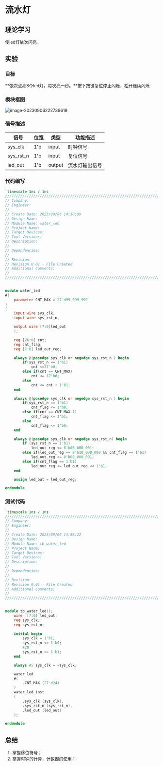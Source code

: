 # 流水灯

## 理论学习

使led灯依次闪亮。

## 实验

### 目标

**依次点亮8个led灯，每次亮一秒。**按下按键复位停止闪烁，松开继续闪烁

### 模块框图

![image-20230906222739619](F:\project\counter\doc\流水灯.png)

### 信号描述

| 信号      | 位宽 | 类型   | 功能描述       |
| --------- | ---- | ------ | -------------- |
| sys_clk   | 1'b  | input  | 时钟信号       |
| sys_rst_n | 1'b  | input  | 复位信号       |
| led_out   | 1'b  | output | 流水灯输出信号 |

### 代码编写

```verilog
`timescale 1ns / 1ns
//////////////////////////////////////////////////////////////////////////////////
// Company: 
// Engineer: 
// 
// Create Date: 2023/09/06 14:30:09
// Design Name: 
// Module Name: water_led
// Project Name: 
// Target Devices: 
// Tool Versions: 
// Description: 
// 
// Dependencies: 
// 
// Revision:
// Revision 0.01 - File Created
// Additional Comments:
// 
//////////////////////////////////////////////////////////////////////////////////


module water_led
#(
    parameter CNT_MAX = 27'd99_999_999
)
(
    input wire sys_clk,
    input wire sys_rst_n,

    output wire [7:0]led_out
    );

    reg [26:0] cnt;
    reg cnt_flag;
    reg [7:0] led_out_reg;

    always @(posedge sys_clk or negedge sys_rst_n ) begin
        if(sys_rst_n == 1'b1)
            cnt <=27'b0;
        else if(cnt == CNT_MAX)
            cnt <= 17'b0;
        else
            cnt <= cnt + 1'b1;
    end

    always @(posedge sys_clk or negedge sys_rst_n ) begin
        if(sys_rst_n == 1'b1)
            cnt_flag <= 1'b0;
        else if(cnt == CNT_MAX-1)
            cnt_flag <= 1'b1;
        else
            cnt_flag <= 1'b0; 
    end

    always @(posedge sys_clk or negedge sys_rst_n) begin
        if (sys_rst_n == 1'b1)
            led_out_reg <= 8'b00_000_001;
        else if(led_out_reg == 8'b10_000_000 && cnt_flag == 1'b1)
            led_out_reg <= 8'b00_000_001;
        else if(cnt_flag == 1'b1)
            led_out_reg <= led_out_reg << 1'b1;
    end

    assign led_out = led_out_reg;

endmodule

```

### 测试代码

```verilog
`timescale 1ns / 1ns
//////////////////////////////////////////////////////////////////////////////////
// Company: 
// Engineer: 
// 
// Create Date: 2023/09/06 14:56:22
// Design Name: 
// Module Name: tb_water_led
// Project Name: 
// Target Devices: 
// Tool Versions: 
// Description: 
// 
// Dependencies: 
// 
// Revision:
// Revision 0.01 - File Created
// Additional Comments:
// 
//////////////////////////////////////////////////////////////////////////////////


module tb_water_led();
    wire  [7:0] led_out;
    reg sys_clk;
    reg sys_rst_n;
    
    initial begin
        sys_clk = 1'b1;
        sys_rst_n <= 1'b0;
        #20
        sys_rst_n <= 1'b1;
    end

    always #5 sys_clk = ~sys_clk;

    water_led
    #(
        .CNT_MAX (27'd24)
    )
    water_led_inst
    (
        .sys_clk (sys_clk),
        .sys_rst_n (sys_rst_n),
        .led_out (led_out)
    );

endmodule

```

## 总结

1. 掌握移位符号；
2. 掌握时钟的计算，计数器的使用；